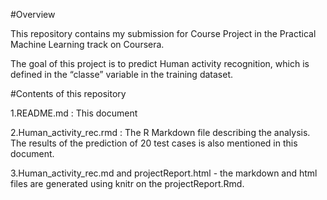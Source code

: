 #Overview

This repository contains my submission for Course Project in the Practical Machine Learning track on Coursera.

The goal of this project is to predict Human activity recognition, which is defined in the “classe” variable in the training dataset.


#Contents of this repository

1.README.md : This document

2.Human_activity_rec.rmd : The R Markdown file describing the analysis. The results of the prediction of 20 test cases is also mentioned in this document.

3.Human_activity_rec.md and projectReport.html - the markdown and html files are generated using knitr on the projectReport.Rmd.

